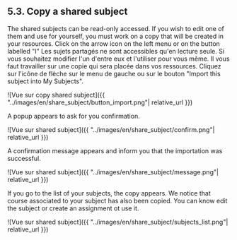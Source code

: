 ## 5.3. Copy a shared subject

The shared subjects can be read-only accessed. If you wish to edit one of them and use for yourself, you must work on a copy that will be created in your resources. Click on the arrow icon on the left menu or on the button labelled "I"
Les sujets partagés ne sont accessibles qu'en lecture seule. Si vous souhaitez modifier l'un d'entre eux et l'utiliser pour vous même. Il vous faut travailler sur une copie qui sera placée dans vos ressources. Cliquez sur l'icône de flèche sur le menu de gauche ou sur le bouton "Import this subject into My Subjects".

![Vue sur copy shared subject]({{ "../images/en/share_subject/button_import.png"| relative_url }})

A popup appears to ask for you confirmation.

![Vue sur shared subject]({{ "../images/en/share_subject/confirm.png"| relative_url }})

A confirmation message appears and inform you that the importation was successful.

![Vue sur shared subject]({{ "../images/en/share_subject/message.png"| relative_url }})

If you go to the list of your subjects, the copy appears. We notice that course associated to your subject has also been copied. You can know edit the subject or create an assignment ot use it.

![Vue sur shared subject]({{ "../images/en/share_subject/subjects_list.png"| relative_url }})


